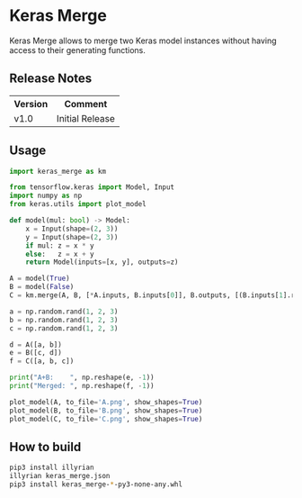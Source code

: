 # Keras Merge

Keras Merge allows to merge two Keras model instances without having access to
their generating functions.

## Release Notes
<table>
<tr><th>Version</th><th>Comment</th></tr>

<tr><td>v1.0</td><td>
Initial Release
</td></tr>

</table>

## Usage

```python
import keras_merge as km

from tensorflow.keras import Model, Input
import numpy as np
from keras.utils import plot_model

def model(mul: bool) -> Model:
    x = Input(shape=(2, 3))
    y = Input(shape=(2, 3))
    if mul: z = x * y
    else:   z = x + y
    return Model(inputs=[x, y], outputs=z)

A = model(True)
B = model(False)
C = km.merge(A, B, [*A.inputs, B.inputs[0]], B.outputs, [(B.inputs[1].ref(), A.outputs[0].ref())])

a = np.random.rand(1, 2, 3)
b = np.random.rand(1, 2, 3)
c = np.random.rand(1, 2, 3)

d = A([a, b])
e = B([c, d])
f = C([a, b, c])

print("A+B:    ", np.reshape(e, -1))
print("Merged: ", np.reshape(f, -1))

plot_model(A, to_file='A.png', show_shapes=True)
plot_model(B, to_file='B.png', show_shapes=True)
plot_model(C, to_file='C.png', show_shapes=True)
```

## How to build

```bash
pip3 install illyrian
illyrian keras_merge.json
pip3 install keras_merge-*-py3-none-any.whl
```